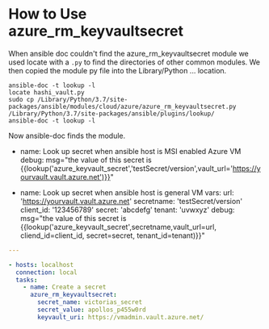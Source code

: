 
# How to Use azure_rm_keyvaultsecret

When ansible doc couldn't find the azure_rm_keyvaultsecret module we used locate with a `.py` to find the directories of other common modules.
We then copied the module py file into the Library/Python ... location.

```
ansible-doc -t lookup -l
locate hashi_vault.py
sudo cp /Library/Python/3.7/site-packages/ansible/modules/cloud/azure/azure_rm_keyvaultsecret.py /Library/Python/3.7/site-packages/ansible/plugins/lookup/
ansible-doc -t lookup -l
```

Now ansible-doc finds the module.


- name: Look up secret when ansible host is MSI enabled Azure VM
  debug: msg="the value of this secret is {{lookup('azure_keyvault_secret','testSecret/version',vault_url='https://yourvault.vault.azure.net')}}"

- name: Look up secret when ansible host is general VM
  vars:
    url: 'https://yourvault.vault.azure.net'
    secretname: 'testSecret/version'
    client_id: '123456789'
    secret: 'abcdefg'
    tenant: 'uvwxyz'
  debug: msg="the value of this secret is {{lookup('azure_keyvault_secret',secretname,vault_url=url, cliend_id=client_id, secret=secret, tenant_id=tenant)}}"




```yaml
---

- hosts: localhost
  connection: local
  tasks:
    - name: Create a secret
      azure_rm_keyvaultsecret:
        secret_name: victorias_secret
        secret_value: apollos_p455w0rd
        keyvault_uri: https://vmadmin.vault.azure.net/

```